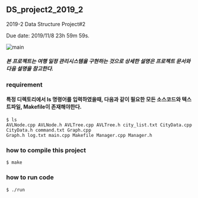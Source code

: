 ## DS_project2_2019_2
2019-2 Data Structure Project#2

Due date: 2019/11/8 23h 59m 59s.

![main](https://user-images.githubusercontent.com/50433145/66695287-cace2f00-ecfa-11e9-97a4-c6b94d33474e.JPG)

##### 본 프로젝트는 여행 일정 관리시스템을 구현하는 것으로 상세한 설명은 프로젝트 문서와 다음 설명을 참고한다. 
##### 
### requirement
#### 특정 디렉토리에서 ls 명령어를 입력하였을때, 다음과 같이 필요한 모든 소스코드와 텍스트파일, Makefile이 존재해야한다.
```
$ ls
AVLNode.cpp AVLNode.h AVLTree.cpp AVLTree.h city_list.txt CityData.cpp CityData.h command.txt Graph.cpp
Graph.h log.txt main.cpp Makefile Manager.cpp Manager.h
```

### how to compile this project
```
$ make
```
### how to run code
```
$ ./run
```
